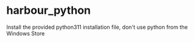 # harbour_python

Install the provided python311 installation file, don't use python from the Windows Store

